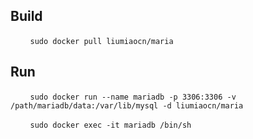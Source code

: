 ## Build

&nbsp;&nbsp;&nbsp;&nbsp;&nbsp;&nbsp;&nbsp;&nbsp;`sudo docker pull liumiaocn/maria`

## Run

&nbsp;&nbsp;&nbsp;&nbsp;&nbsp;&nbsp;&nbsp;&nbsp;`sudo docker run --name mariadb -p 3306:3306 -v /path/mariadb/data:/var/lib/mysql -d liumiaocn/maria`

&nbsp;&nbsp;&nbsp;&nbsp;&nbsp;&nbsp;&nbsp;&nbsp;`sudo docker exec -it mariadb /bin/sh`
